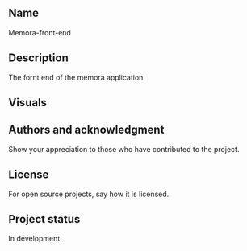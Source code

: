 ## Name

Memora-front-end

## Description

The fornt end of the memora application

## Visuals

[](./memora-login.png)
[](./memora-flashcard.png)

## Authors and acknowledgment

Show your appreciation to those who have contributed to the project.

## License

For open source projects, say how it is licensed.

## Project status

In development
